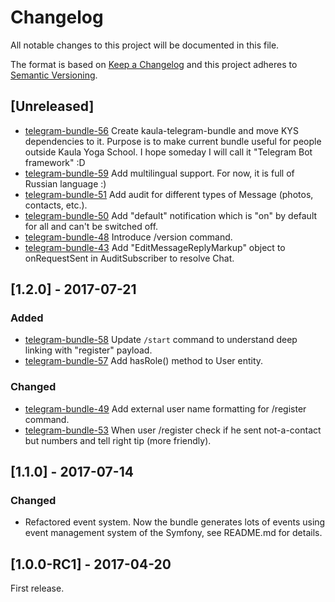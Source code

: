# Changelog
All notable changes to this project will be documented in this file.

The format is based on [Keep a Changelog](http://keepachangelog.com/en/1.0.0/)
and this project adheres to [Semantic Versioning](http://semver.org/spec/v2.0.0.html).

## [Unreleased]
  - [telegram-bundle-56](https://github.com/kettari/telegram-bundle/issues/56) Create kaula-telegram-bundle and move KYS dependencies to it. Purpose is
  to make current bundle useful for people outside Kaula Yoga School. I hope someday I will call it "Telegram Bot framework" :D
  - [telegram-bundle-59](https://github.com/kettari/telegram-bundle/issues/59) Add multilingual support. For now, it is full of Russian language :)
  - [telegram-bundle-51](https://github.com/kettari/telegram-bundle/issues/51) Add audit for different types of Message (photos, contacts, etc.).
  - [telegram-bundle-50](https://github.com/kettari/telegram-bundle/issues/50) Add "default" notification which is "on" by default for all and can't be switched off.
  - [telegram-bundle-48](https://github.com/kettari/telegram-bundle/issues/48) Introduce /version command.
  - [telegram-bundle-43](https://github.com/kettari/telegram-bundle/issues/43) Add "EditMessageReplyMarkup" object to onRequestSent in AuditSubscriber to resolve Chat.

## [1.2.0] - 2017-07-21
### Added
  - [telegram-bundle-58](https://github.com/kettari/telegram-bundle/issues/58) Update `/start` command to understand deep linking with "register" payload.
  - [telegram-bundle-57](https://github.com/kettari/telegram-bundle/issues/57) Add hasRole() method to User entity.
### Changed
  - [telegram-bundle-49](https://github.com/kettari/telegram-bundle/issues/49) Add external user name formatting for /register command.
  - [telegram-bundle-53](https://github.com/kettari/telegram-bundle/issues/53) When user /register check if he sent not-a-contact but numbers and tell right tip (more friendly).

## [1.1.0] - 2017-07-14
### Changed
  - Refactored event system. Now the bundle generates lots of events
  using event management system of the Symfony, see README.md for details.

## [1.0.0-RC1] - 2017-04-20
First release.